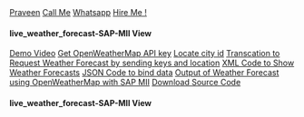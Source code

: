 <!DOCTYPE html>
<html lang="en">
<body>

<!-- Navbar -->
<div class="w3-top">
  <div class="w3-bar w3-theme w3-top w3-left-align w3-large">
    <a class="w3-bar-item w3-button w3-right w3-hide-large w3-hover-white w3-large w3-theme-l1" href="javascript:void(0)" onclick="w3_open()"><i class="fa fa-bars"></i></a>
    <a href="https://tppraveen.github.io/" class="w3-bar-item w3-button w3-theme-l1">Praveen</a>
    <a href="tel:+918825860181" class="w3-bar-item w3-button w3-hide-small w3-hover-white">Call Me</a>
    <a href="http://wa.me/+918825860181" class="w3-bar-item w3-button w3-hide-small w3-hover-white">Whatsapp</a>
    <a href="mailto:tppkpraveen@gmail.com" class="w3-bar-item w3-button w3-hide-small w3-hover-white">Hire Me !</a>
  </div>
</div>

<!-- Sidebar -->
<nav class="w3-sidebar w3-bar-block w3-collapse w3-large w3-theme-l5 w3-animate-left" id="mySidebar">
  <a href="javascript:void(0)" onclick="w3_close()" class="w3-right w3-xlarge w3-padding-large w3-hover-black w3-hide-large" title="Close Menu">
    <i class="fa fa-remove"></i>
  </a>
  <h4 class="w3-bar-item">live_weather_forecast-SAP-MII
  <a class="w3-bar-item w3-button w3-hover-black">View</a>
  </h4>
  <a class="w3-bar-item w3-button w3-hover-black" href="#Demo_Video">Demo Video</a>
  <a class="w3-bar-item w3-button w3-hover-black" href="#Get_OpenWeatherMap">Get OpenWeatherMap API key</a>
  <a class="w3-bar-item w3-button w3-hover-black" href="#Locate">Locate city id</a>
  <a class="w3-bar-item w3-button w3-hover-black" href="#Transcation">Transcation to Request Weather Forecast by sending keys and location</a>
  <a class="w3-bar-item w3-button w3-hover-black" href="#XML">XML Code to Show Weather Forecasts</a>
  <a class="w3-bar-item w3-button w3-hover-black"  href="#JSON">JSON Code to bind data</a>
  <a class="w3-bar-item w3-button w3-hover-black"  href="#Output">Output of Weather Forecast using OpenWeatherMap with SAP MII</a>
  <a class="w3-bar-item w3-button w3-hover-black" href="#SourceCode">Download Source Code</a>
  
</nav>

  <h4 class="w3-bar-item">live_weather_forecast-SAP-MII
  <a class="w3-bar-item w3-button w3-hover-black">View</a>
  </h4>
</body>
</html>

